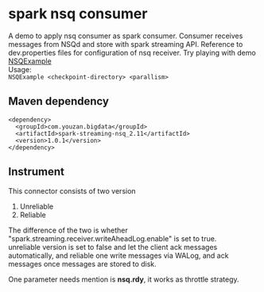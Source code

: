 # spark nsq consumer
A demo to apply nsq consumer as spark consumer. Consumer receives messages from NSQd and store with spark streaming API.
Reference to dev.properties files for configuration of nsq receiver. Try playing with demo
[NSQExample](http://gitlab.qima-inc.com/bigdata/spark-nsq-consumer/blob/branch-1.0/src/test/scala/com/youzan/bigdata/streaming/example/NSQExample.scala)
<br>Usage: <br>
```NSQExample <checkpoint-directory> <parallism>```

## Maven dependency
```
<dependency>
  <groupId>com.youzan.bigdata</groupId>
  <artifactId>spark-streaming-nsq_2.11</artifactId>
  <version>1.0.1</version>
</dependency>
```

## Instrument
This connector consists of two version
1. Unreliable
2. Reliable

The difference of the two is whether "spark.streaming.receiver.writeAheadLog.enable" is set to true.<br>
unreliable version is set to false and let the client ack messages automatically, and reliable one write messages
via WALog, and ack messages once messages are stored to disk. <br>

One parameter needs mention is <b>nsq.rdy</b>, it works as throttle strategy.
